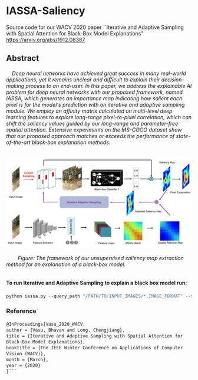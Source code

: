 # IASSA-Saliency
Source code for our WACV 2020 paper ``Iterative and Adaptive Sampling with Spatial Attention for Black-Box Model Explanations" https://arxiv.org/abs/1912.08387

## Abstract
######  &nbsp;&nbsp;&nbsp;  Deep neural networks have achieved great success in many real-world applications, yet it remains unclear and difficult to explain their decision-making process to an end-user. In this paper, we address the explainable AI problem for deep neural networks with our proposed framework, named IASSA, which generates an importance map indicating how salient each pixel is for the model's prediction with an iterative and adaptive sampling module. We employ an affinity matrix calculated on multi-level deep learning features to explore long-range pixel-to-pixel correlation, which can shift the saliency values guided by our long-range and parameter-free spatial attention. Extensive experiments on the MS-COCO dataset show that our proposed approach matches or exceeds the performance of state-of-the-art black-box explanation methods.

![alt text](https://github.com/vbhavank/IASSA-Saliency/blob/master/imgs/block_diagram.png "Block diagram")

###### &nbsp;&nbsp;&nbsp;&nbsp;&nbsp;&nbsp;&nbsp; Figure: The framework of our unsupervised saliency map extraction method for an explanation of a black-box model. 

#### To run Iterative and Adaptive Sampling to explain a black box model run:
```python
python iassa.py --query_path "/PATH/TO/INPUT_IMAGES/*.IMAGE_FORMAT" --save_path /PATH/TO/SAVE/SALIENCY/MAPS/ --gt_path /PATH/TO/FOLDER/WITH/GROUNDTRUTH/ANNOTATIONS/ 
```
### Reference
```
@InProceedings{Vasu_2020_WACV,
author = {Vasu, Bhavan and Long, Chengjiang},
title = {Iterative and Adaptive Sampling with Spatial Attention for Black-Box Model Explanations},
booktitle = {The IEEE Winter Conference on Applications of Computer Vision (WACV)},
month = {March},
year = {2020}
}```

